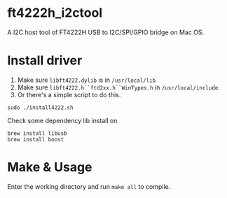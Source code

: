 # ft4222h_i2ctool
A I2C host tool of FT4222H USB to I2C/SPI/GPIO bridge on Mac OS.

# Install driver
1. Make sure `libft4222.dylib` is in `/usr/local/lib` 
2. Make sure `libft4222.h``ftd2xx.h``WinTypes.h` in `/usr/local/include`.
3. Or there's a simple script to do this.
```
sudo ./install4222.sh
```
Check some dependency lib install on 
```
brew install libusb
brew install boost
```

# Make & Usage
Enter the working directory and run `make all` to compile.
